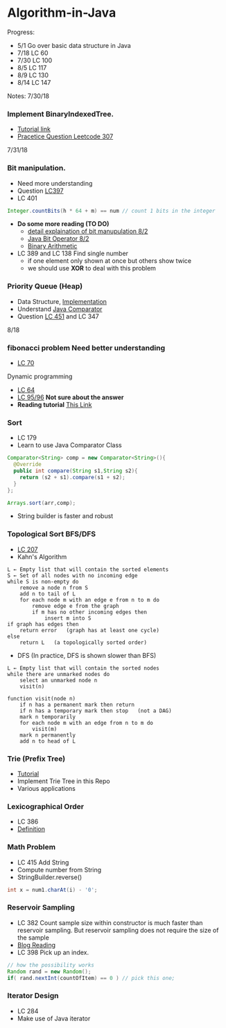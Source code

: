 # Algorithm-in-Java

Progress:
* 5/1 Go over basic data structure in Java
* 7/18 LC 60
* 7/30 LC 100
* 8/5 LC 117
* 8/9 LC 130
* 8/14 LC 147


Notes:
7/30/18

### Implement BinaryIndexedTree. 
* [Tutorial link](https://www.geeksforgeeks.org/binary-indexed-tree-or-fenwick-tree-2/)
* [Pracetice Question Leetcode 307](https://leetcode.com/problems/range-sum-query-mutable/discuss/75766/Java-Binary-Indexed-Tree)

7/31/18
### Bit manipulation.
* Need more understanding
* Question [LC397](https://leetcode.com/problems/integer-replacement/discuss/87920/A-couple-of-Java-solutions-with-explanations)
* LC 401
```java
Integer.countBits(h * 64 + m) == num // count 1 bits in the integer
```

* **Do some more reading (TO DO)**
  * [detail explaination of bit manupulation 8/2](https://leetcode.com/problems/sum-of-two-integers/discuss/84278/A-summary:-how-to-use-bit-manipulation-to-solve-problems-easily-and-efficiently)
  * [Java Bit Operator 8/2](https://www.vojtechruzicka.com/bit-manipulation-java-bitwise-bit-shift-operations/)
  * [Binary Arithmetic](https://ryanstutorials.net/binary-tutorial/binary-arithmetic.php)
* LC 389 and LC 138 Find single number
  * if one element only shown at once but others show twice
  * we should use **XOR** to deal with this problem
  
### Priority Queue (Heap)
* Data Structure, [Implementation](https://www.geeksforgeeks.org/priority-queue-set-1-introduction)
* Understand [Java Comparator](https://www.geeksforgeeks.org/implement-priorityqueue-comparator-java/)
* Question [LC 451](https://leetcode.com/problems/sort-characters-by-frequency/discuss/93420/Java-O(n)-Bucket-Sort-Solution-O(nlogn)-PriorityQueue-Solution-easy-to-understand) and LC 347

8/18
### fibonacci problem **Need better understanding**
* [LC 70](https://leetcode.com/problems/climbing-stairs/discuss/)

Dynamic programming
* [LC 64](https://leetcode.com/problems/minimum-path-sum/description/)
* [LC 95/96](https://leetcode.com/problems/unique-binary-search-trees-ii/description/) **Not sure about the answer**
* **Reading tutorial** [This Link](https://www.hackerearth.com/practice/algorithms/dynamic-programming/introduction-to-dynamic-programming-1/tutorial/)


### Sort 
* LC 179
* Learn to use Java Comparator Class
```java
Comparator<String> comp = new Comparator<String>(){
  @Override
  public int compare(String s1,String s2){
    return (s2 + s1).compare(s1 + s2);
  }
};

Arrays.sort(arr,comp);
```
* String builder is faster and robust

### Topological Sort BFS/DFS
* [LC 207](https://leetcode.com/problems/course-schedule/discuss/58523/JAVA-Easy-Version-To-UnderStand!!!!!!!!!!!!!!!!!)
* Kahn's Algorithm
```
L ← Empty list that will contain the sorted elements
S ← Set of all nodes with no incoming edge
while S is non-empty do
    remove a node n from S
    add n to tail of L
    for each node m with an edge e from n to m do
        remove edge e from the graph
        if m has no other incoming edges then
            insert m into S
if graph has edges then
    return error   (graph has at least one cycle)
else 
    return L   (a topologically sorted order)
```
* DFS (In practice, DFS is shown slower than BFS)
```
L ← Empty list that will contain the sorted nodes
while there are unmarked nodes do
    select an unmarked node n
    visit(n) 
    
function visit(node n)
    if n has a permanent mark then return
    if n has a temporary mark then stop   (not a DAG)
    mark n temporarily
    for each node m with an edge from n to m do
        visit(m)
    mark n permanently
    add n to head of L
```

### Trie (Prefix Tree)
* [Tutorial](https://leetcode.com/articles/implement-trie-prefix-tree/)
* Implement Trie Tree in this Repo
* Various applications


### Lexicographical Order
* LC 386
* [Definition](http://mathworld.wolfram.com/LexicographicOrder.html)

### Math Problem
* LC 415 Add String
* Compute number from String
* StringBuilder.reverse()
```Java
int x = num1.charAt(i) - '0';
```

### Reservoir Sampling
* LC 382 Count sample size within constructor is much faster than reservoir sampling. But reservoir sampling does not require the size of the sample
* [Blog Reading](https://leetcode.com/problems/linked-list-random-node/discuss/85659/Brief-explanation-for-Reservoir-Sampling)
* LC 398 Pick up an index.
```java
// how the possibility works
Random rand = new Random();
if( rand.nextInt(countOfItem) == 0 ) // pick this one;
```


### Iterator Design
* LC 284
* Make use of Java iterator
